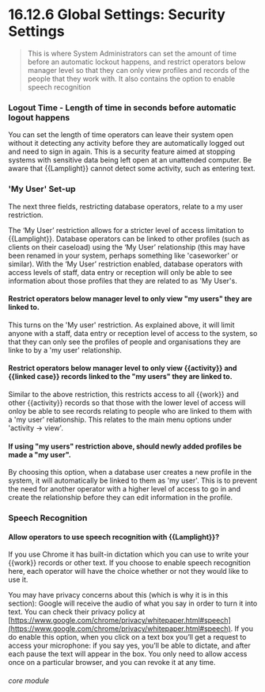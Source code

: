 # 16.12.6 <i class="fas fa-tools"></i> Global Settings: Security Settings

> This is where System Administrators can set the amount of time before an automatic lockout happens, and restrict operators below manager level so that they can only view profiles and records of the people that they work with. It also contains the option to enable speech recognition


### Logout Time - Length of time in seconds before automatic logout happens

You can set the length of time operators can leave their system open without it detecting any activity before they are automatically logged out and need to sign in again. This is a security feature aimed at stopping systems with sensitive data being left open at an unattended computer. Be aware that {{Lamplight}} cannot detect some activity, such as entering text. 

### 'My User' Set-up

The next three fields, restricting database operators, relate to a my user restriction. 

The ‘My User’ restriction allows for a stricter level of access limitation to {{Lamplight}}. Database operators can be linked to other profiles (such as clients on their caseload) using the ‘My User’ relationship (this may have been renamed in your system, perhaps something like 'caseworker' or similar). With the ‘My User’ restriction enabled, database operators with access levels of staff, data entry or reception will only be able to see information about those profiles that they are related to as 'My User's.

#### Restrict operators below manager level to only view "my users" they are linked to.

   This turns on the 'My user' restriction.  As explained above, it will limit anyone with a staff, data entry or reception level of access to the system, so that they can only see the profiles of people and organisations they are linke to by a 'my user' relationship.
   
#### Restrict operators below manager level to only view {{activity}} and {{linked case}} records linked to the "my users" they are linked to.
   
   Similar to the above restriction, this restricts access to all {{work}} and other {{activity}} records so that those with the lower level of access will onloy be able to see records relating to people who are linked to them with a 'my user' relationship. This relates to the main menu options under 'activity -> view'.
   
#### If using "my users" restriction above, should newly added profiles be made a "my user".

   By choosing this option, when a database user creates a new profile in the system, it will automatically be linked to them as 'my user'. This is to prevent the need for another operator with a higher level of access to go in and create the relationship before they can edit information in the profile.
   
### Speech Recognition

#### Allow operators to use speech recognition with {{Lamplight}}?

   If you use Chrome it has built-in dictation which you can use to write your {{work}} records or other text. If you choose to enable speech recognition here, each operator will have the choice whether or not they would like to use it.

   You may have privacy concerns about this (which is why it is in this section): Google will receive the audio of what you say in order to turn it into text. You can check their privacy policy at [https://www.google.com/chrome/privacy/whitepaper.html#speech](https://www.google.com/chrome/privacy/whitepaper.html#speech). If you do enable this option, when you click on a text box you’ll get a request to access your microphone: if you say yes, you’ll be able to dictate, and after each pause the text will appear in the box. You only need to allow access once on a particular browser, and you can revoke it at any time.
   




###### core module
